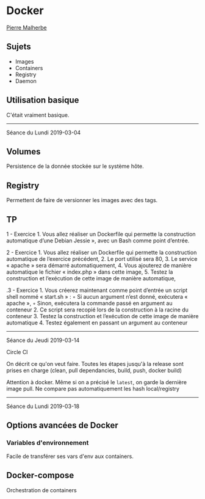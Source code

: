 # Docker

[Pierre Malherbe](mailto:pierre.malherbe@zenika.com)

## Sujets

* Images
* Containers
* Registry
* Daemon

## Utilisation basique

C'était vraiment basique.

---

Séance du Lundi 2019-03-04

## Volumes

Persistence de la donnée stockée sur le système hôte.

## Registry

Permettent de faire de versionner les images avec des tags.

## TP

1 - Exercice 1. Vous allez réaliser un Dockerfile qui permette la construction automatique d’une Debian Jessie », avec un Bash comme point d’entrée.

 2 - 
Exercice 1. Vous allez réaliser un Dockerfile qui permette la construction automatique de l’exercice précédent,
 2. Le port utilisé sera 80,
 3. Le service « apache » sera démarré automatiquement,
 4. Vous ajouterez de manière automatique le fichier « index.php » dans cette image, 
5. Testez la construction et l’exécution de cette image de manière automatique, 

.3 -
 Exercice 1. Vous créerez maintenant comme point d’entrée un script shell nommé « start.sh » : ◦ Si aucun argument n’est donné, exécutera « apache », ◦ Sinon, exécutera la commande passé en argument au conteneur
2. Ce script sera recopié lors de la construction à la racine du conteneur
 3. Testez la construction et l’exécution de cette image de manière automatique
4. Testez également en passant un argument au conteneur

---

Séance du Jeudi 2019-03-14

Circle CI

On décrit ce qu'on veut faire.
Toutes les étapes jusqu'à la release sont prises en charge (clean, pull dependancies, build, push, docker build)

Attention à docker. Même si on a précisé le `latest`, on garde la    dernière image pull. Ne compare pas automatiquement les hash local/registry

---

Séance du Lundi 2019-03-18

## Options avancées de Docker

### Variables d'environnement

Facile de transférer ses vars d'env aux containers.

## Docker-compose

Orchestration de containers